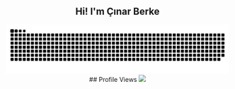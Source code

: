 <h2 align="center"> Hi! I'm Çınar Berke</h2>

<!--
**ergulberke/ergulberke** is a ✨ _special_ ✨ repository because its `README.md` (this file) appears on your GitHub profile.

Here are some ideas to get you started:

- 🔭 I’m currently working on ...
- 🌱 I’m currently learning ...
- 👯 I’m looking to collaborate on ...
- 🤔 I’m looking for help with ...
- 💬 Ask me about ...
- 📫 How to reach me: ...
- 😄 Pronouns: ...
- ⚡ Fun fact: ...
-->
<div align="center">
<picture>
  <source media="(prefers-color-scheme: dark)" srcset="https://raw.githubusercontent.com/ergulberke/snk/output/github-contribution-grid-snake-dark.svg" />
  <source media="(prefers-color-scheme: light)" srcset="https://raw.githubusercontent.com/ergulberke/snk/output/github-contribution-grid-snake.svg" />
  <img alt="github contribution snake" src="https://raw.githubusercontent.com/ergulberke/snk/output/github-contribution-grid-snake.svg" />
</picture>
</div>


<div align="center">
## Profile Views
<img src="https://profile-counter.glitch.me/ergulberke/count.svg?"/>
</div>
